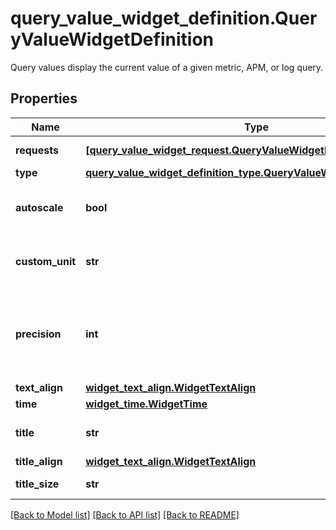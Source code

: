 # query_value_widget_definition.QueryValueWidgetDefinition

Query values display the current value of a given metric, APM, or log query.
## Properties
Name | Type | Description | Notes
------------ | ------------- | ------------- | -------------
**requests** | [**[query_value_widget_request.QueryValueWidgetRequest]**](QueryValueWidgetRequest.md) | Widget definition. | 
**type** | [**query_value_widget_definition_type.QueryValueWidgetDefinitionType**](QueryValueWidgetDefinitionType.md) |  | 
**autoscale** | **bool** | Whether to use auto-scaling or not. | [optional] 
**custom_unit** | **str** | Display a unit of your choice on the widget. | [optional] 
**precision** | **int** | Number of decimals to show. If not defined, the widget uses the raw value. | [optional] 
**text_align** | [**widget_text_align.WidgetTextAlign**](WidgetTextAlign.md) |  | [optional] 
**time** | [**widget_time.WidgetTime**](WidgetTime.md) |  | [optional] 
**title** | **str** | Title of your widget. | [optional] 
**title_align** | [**widget_text_align.WidgetTextAlign**](WidgetTextAlign.md) |  | [optional] 
**title_size** | **str** | Size of the title. | [optional] 

[[Back to Model list]](../README.md#documentation-for-models) [[Back to API list]](../README.md#documentation-for-api-endpoints) [[Back to README]](../README.md)


